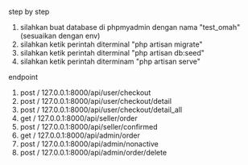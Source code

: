 step by step 
1. silahkan buat database di phpmyadmin dengan nama "test_omah" (sesuaikan dengan env) <br>
2. silahkan ketik perintah diterminal "php artisan migrate" <br>
3. silahkan ketik perintah diterminal "php artisan db:seed" <br>
4. silahkan ketik perintah diterminam "php artisan serve" <br>

endpoint <br>
1. post / 127.0.0.1:8000/api/user/checkout <br>
3. post / 127.0.0.1:8000/api/user/checkout/detail <br>
4. post / 127.0.0.1:8000/api/user/checkout/detail_all <br>
5. get / 127.0.0.1:8000/api/seller/order <br>
6. post / 127.0.0.1:8000/api/seller/confirmed <br>
7. get / 127.0.0.1:8000/api/admin/order <br>
8. post / 127.0.0.1:8000/api/admin/nonactive <br>
9. post / 127.0.0.1:8000/api/admin/order/delete <br>
